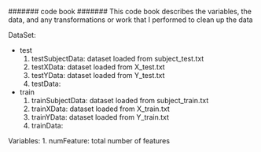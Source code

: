 ####### code book #######
This code book describes the variables, the data, and any transformations or work that I performed to clean up the data

DataSet:
* test
	1. testSubjectData: dataset loaded from subject_test.txt
	2. testXData: dataset loaded from X_test.txt
	3. testYData: dataset loaded from Y_test.txt
	4. testData: 
* train
	1. trainSubjectData: dataset loaded from subject_train.txt
	2. trainXData: dataset loaded from X_train.txt
	3. trainYData: dataset loaded from Y_train.txt
	4. trainData: 
	
Variables:
	1. numFeature: total number of features
	
